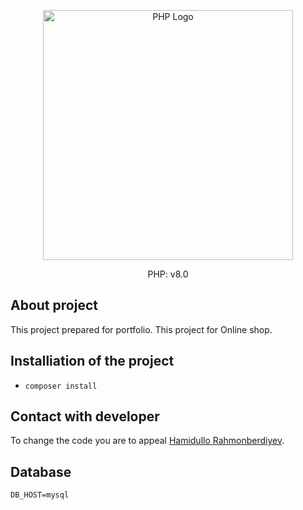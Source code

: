 <p align="center"><a href="https://php.net" target="_blank"><img src="https://www.php.net/images/logos/php-logo-white.svg" width="400" alt="PHP Logo"></a></p>

<p align="center">
PHP: v8.0
</p>

## About project

This project prepared for portfolio. This project for Online shop.

## Installiation of the project

- ``` composer install ```


## Contact with developer

To change the code you are to appeal [Hamidullo Rahmonberdiyev](https://t.me/hamidullo_rahmonberdiyev).

## Database

``` 
DB_HOST=mysql 
```
